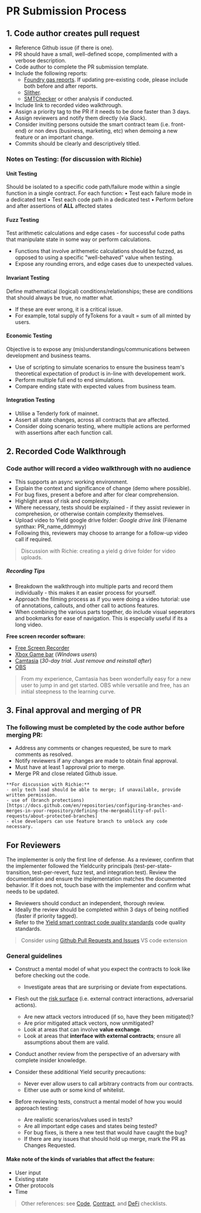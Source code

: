 # PR Submission Process

## 1. Code author creates pull request

- Reference Github issue (if there is one).
- PR should have a small, well-defined scope, complimented with a verbose description.
- Code author to complete the PR submission template.
- Include the following reports:
    - [Foundry gas reports](https://book.getfoundry.sh/forge/gas-reports.html). If updating pre-existing code, please include both before and after reports.
    - [Slither](https://github.com/crytic/slither).
    - [SMTChecker](https://docs.soliditylang.org/en/latest/smtchecker.html) or other analysis if conducted.
- Include link to recorded video walkthrough.
- Assign a priority tag to the PR if it needs to be done faster than 3 days.
- Assign reviewers and notify them directly (via Slack).
- Consider inviting persons outside the smart contract team (i.e. front-end) or non devs (business, marketing, etc) when demoing a new feature or an important change.
- Commits should be clearly and descriptively titled.

### Notes on Testing: (for discussion with Richie)

#### Unit Testing

Should be isolated to a specific code path/failure mode within a single function in a single contract. For each function:
• Test each failure mode in a dedicated test
• Test each code path in a dedicated test
• Perform before and after assertions of **ALL** affected states

#### Fuzz Testing

Test arithmetic calculations and edge cases - for successful code paths that manipulate state in some way or perform calculations.

- Functions that involve arithemetic calculations should be fuzzed, as opposed to using a specific "well-behaved" value when testing.
- Expose any rounding errors, and edge cases due to unexpected values.

#### Invariant Testing

Define mathematical (logical) conditions/relationships; these are conditions that should always be true, no matter what.

- If these are ever wrong, it is a critical issue.
- For example, total supply of fyTokens for a vault = sum of all minted by users.

#### Economic Testing

Objective is to expose any (mis)understandings/communications between development and business teams.

- Use of scripting to simulate scenarios to ensure the business team's theoretical expectation of product is in-line with developement work.
- Perform multiple full end to end simulations.
- Compare ending state with expected values from business team.

#### Integration Testing

- Utilise a Tenderly fork of mainnet.
- Assert all state changes, across all contracts that are affected.
- Consider doing scenario testing, where multiple actions are performed with assertions after each function call.

## 2. Recorded Code Walkthrough  

### Code author will record a video walkthrough with no audience

- This supports an async working environment.  
- Explain the context and significance of change (demo where possible).
- For bug fixes, present a before and after for clear comprehension.
- Highlight areas of risk and complexity.
- Where necessary, tests should be explained - if they assist reviewer in comprehesion, or otherwise contain complexity themselves.
- Upload video to Yield google drive folder: _Google drive link_ (Filename synthax: PR_name_ddmmyy)
- Following this, reviewers may choose to arrange for a follow-up video call if required.

> Discussion with Richie: creating a yield g drive folder for video uploads.

##### Recording Tips

- Breakdown the walkthrough into multiple parts and record them individually - this makes it an easier process for yourself.
- Approach the filming process as if you were doing a video tutorial: use of annotations, callouts, and other call to actions features.
- When combining the various parts together, do include visual seperators and bookmarks for ease of navigation. This is especially useful if its a long video.

**Free screen recorder software:**

- [Free Screen Recorder](https://www.apowersoft.com/free-online-screen-recorder)
- [Xbox Game bar](https://www.theverge.com/2020/4/21/21222533/record-screen-pc-windows-laptop-xbox-game-bar-how-to) (_Windows users_)
- [Camtasia](https://www.techsmith.com/download/camtasia/) (_30-day trial. Just remove and reinstall after_)
- [OBS](https://obsproject.com/)

> From my experience, Camtasia has been wonderfully easy for a new user to jump in and get started. OBS while versatile and free, has an initial steepness to the learning curve.

## 3. Final approval and merging of PR

### The following must be completed by the code author before merging PR:

- Address any comments or changes requested, be sure to mark comments as resolved.
- Notify reviewers if any changes are made to obtain final approval.
- Must have at least 1 approval prior to merge.
- Merge PR and close related Github issue.

```
**For discussion with Richie:**
- only tech lead should be able to merge; if unavailable, provide written permission.
- use of (branch protections)[https://docs.github.com/en/repositories/configuring-branches-and-merges-in-your-repository/defining-the-mergeability-of-pull-requests/about-protected-branches]
- else developers can use feature branch to unblock any code necessary.
```

## For Reviewers

The implementer is only the first line of defense. As a reviewer, confirm that the implementer followed the Yieldcurity principals (test-per-state-transition, test-per-revert, fuzz test, and integration test). Review the documentation and ensure the implementation matches the documented behavior. If it does not, touch base with the implementer and confirm what needs to be updated.

- Reviewers should conduct an independent, thorough review.
- Ideally the review should be completed within 3 days of being notified (faster if priority tagged).
- Refer to the [Yield smart contract code quality standards](/yieldcurity_standard.md) code quality standards.

> Consider using [Github Pull Requests and Issues](https://marketplace.visualstudio.com/items?itemName=GitHub.vscode-pull-request-github) VS code extension

### General guidelines

- Construct a mental model of what you expect the contracts to look like before checking out the code.
    - Investigate areas that are surprising or deviate from expectations.
- Flesh out the [risk surface](https://github.com/runtimeverification/verified-smart-contracts/wiki/List-of-Security-Vulnerabilities) (i.e. external contract interactions, adversarial actions).
    - Are new attack vectors introduced (if so, have they been mitigated)?
    - Are prior mitigated attack vectors, now unmitigated?
    - Look at areas that can involve **value exchange**.
    - Look at areas that **interface with external contracts**; ensure all assumptions about them are valid.

- Conduct another review from the perspective of an adversary with complete insider knowledge.
- Consider these additional Yield security precautions:
   - Never ever allow users to call arbitrary contracts from our contracts.
   - Either use auth or some kind of whitelist.

- Before reviewing tests, construct a mental model of how you would approach testing:
    - Are realistic scenarios/values used in tests?
    - Are all important edge cases and states being tested?
    - For bug fixes, is there a new test that would have caught the bug?
    - If there are any issues that should hold up merge, mark the PR as Changes Requested.

#### Make note of the kinds of variables that affect the feature:

- User input
- Existing state
- Other protocols
- Time

> Other references: see [Code](/yieldcurity_standard.md#code), [Contract](/yieldcurity_standard.md#contract), and [DeFi](/yieldcurity_standard.md#defi) checklists.